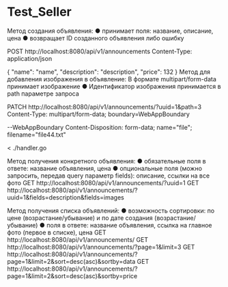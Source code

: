 # Test_Seller

Метод создания объявления:
● принимает поля: название, описание, цена
● возвращает ID созданного объявления либо ошибку

POST http://localhost:8080/api/v1/announcements
Content-Type: application/json

{
"name": "name",
"description": "description",
"price": 132
}
Метод для добавления изображения в
объявление:
В формате multipart/form-data принимает изображение
● Идентификатор изображения принимается в path параметре запроса

PATCH  http://localhost:8080/api/v1/announcements/?uuid=1&path=3
Content-Type: multipart/form-data; boundary=WebAppBoundary

--WebAppBoundary
Content-Disposition: form-data; name="file"; filename="file44.txt"

< ./handler.go

Метод получения конкретного объявления:
● обязательные поля в ответе: название объявления, цена
● опциональные поля (можно запросить, передав query параметр fields):
описание, ссылки на все фото
GET http://localhost:8080/api/v1/announcements/?uuid=1
GET http://localhost:8080/api/v1/announcements/?uuid=1&fields=description&fields=images

Метод получения списка объявлений:
● возможность сортировки: по цене (возрастание/убывание) и по
дате создания (возрастание/убывание)
● поля в ответе: название объявления, ссылка на главное фото (первое в
списке), цена
GET http://localhost:8080/api/v1/announcements/
GET http://localhost:8080/api/v1/announcements/?page=1&limit=3
GET http://localhost:8080/api/v1/announcements/?page=1&limit=2&sort=desc(asc)&sortby=data
GET http://localhost:8080/api/v1/announcements/?page=1&limit=2&sort=desc(asc)&sortby=price